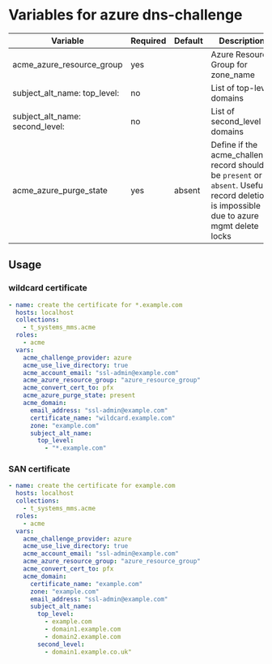 # Variables for azure dns-challenge

| Variable                        | Required | Default | Description
|---------------------------------|----------|---------|------------
| acme_azure_resource_group       | yes      |         | Azure Resource Group for zone_name
| subject_alt_name: top_level:    | no       |         | List of top-level domains
| subject_alt_name: second_level: | no       |         | List of second_level domains
| acme_azure_purge_state          | yes      | absent  | Define if the acme_challenge record should be `present` or `absent`. Useful if record deletion is impossible due to azure mgmt delete locks

## Usage

### wildcard certificate

```yaml
- name: create the certificate for *.example.com
  hosts: localhost
  collections:
    - t_systems_mms.acme
  roles:
    - acme
  vars:
    acme_challenge_provider: azure
    acme_use_live_directory: true
    acme_account_email: "ssl-admin@example.com"
    acme_azure_resource_group: "azure_resource_group"
    acme_convert_cert_to: pfx
    acme_azure_purge_state: present
    acme_domain:
      email_address: "ssl-admin@example.com"
      certificate_name: "wildcard.example.com"
      zone: "example.com"
      subject_alt_name:
        top_level:
          - "*.example.com"
```

### SAN certificate

```yaml
- name: create the certificate for example.com
  hosts: localhost
  collections:
    - t_systems_mms.acme
  roles:
    - acme
  vars:
    acme_challenge_provider: azure
    acme_use_live_directory: true
    acme_account_email: "ssl-admin@example.com"
    acme_azure_resource_group: "azure_resource_group"
    acme_convert_cert_to: pfx
    acme_domain:
      certificate_name: "example.com"
      zone: "example.com"
      email_address: "ssl-admin@example.com"
      subject_alt_name:
        top_level:
          - example.com
          - domain1.example.com
          - domain2.example.com
        second_level:
          - domain1.example.co.uk"
```
